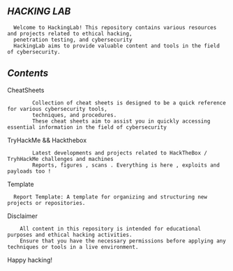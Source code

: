 ## *HACKING LAB*
      Welcome to HackingLab! This repository contains various resources and projects related to ethical hacking,
      penetration testing, and cybersecurity 
      HackingLab aims to provide valuable content and tools in the field of cybersecurity.
      
## *Contents*
   CheatSheets
      
            Collection of cheat sheets is designed to be a quick reference for various cybersecurity tools,
            techniques, and procedures.
            These cheat sheets aim to assist you in quickly accessing essential information in the field of cybersecurity
  TryHackMe && Hackthebox 
            
            Latest developments and projects related to HackTheBox / TryhHackMe challenges and machines
            Reports, figures , scans . Everything is here , exploits and payloads too !
  Template
      
      Report Template: A template for organizing and structuring new projects or repositories.
  Disclaimer
  
        All content in this repository is intended for educational purposes and ethical hacking activities. 
        Ensure that you have the necessary permissions before applying any techniques or tools in a live environment.

Happy hacking!
